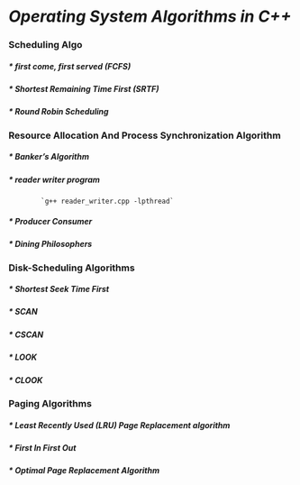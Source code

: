 # *Operating System Algorithms in C++*
### Scheduling Algo 
##### * first come, first served (FCFS)
##### * Shortest Remaining Time First (SRTF)
##### * Round Robin Scheduling


### Resource Allocation And Process Synchronization Algorithm
##### * Banker’s Algorithm
##### * reader writer program
            `g++ reader_writer.cpp -lpthread`
##### * Producer Consumer
##### * Dining Philosophers


###  Disk-Scheduling Algorithms
##### * Shortest Seek Time First
##### * SCAN
##### * CSCAN
##### * LOOK
##### * CLOOK

### Paging Algorithms
##### * Least Recently Used (LRU) Page Replacement algorithm
##### * First In First Out
##### * Optimal Page Replacement Algorithm




